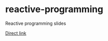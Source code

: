 # reactive-programming
Reactive programming slides

[Direct link](http://htmlpreview.github.io/?https://github.com/DmShpak/reactive-programming/blob/master/static/index.html)